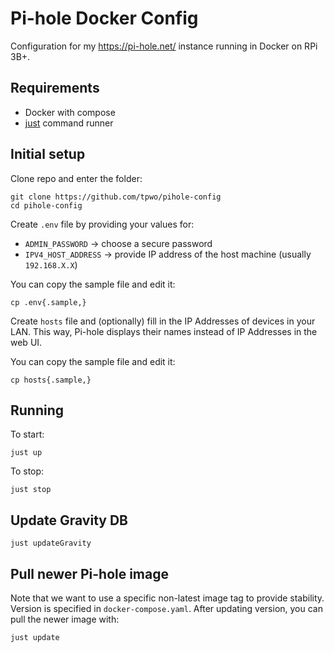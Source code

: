 # Pi-hole Docker Config

Configuration for my https://pi-hole.net/ instance running in Docker on RPi 3B+.

## Requirements

* Docker with compose
* [just](https://github.com/casey/just) command runner

## Initial setup

Clone repo and enter the folder:

```
git clone https://github.com/tpwo/pihole-config
cd pihole-config
```

Create `.env` file by providing your values for:
- `ADMIN_PASSWORD` -> choose a secure password
- `IPV4_HOST_ADDRESS` -> provide IP address of the host machine (usually `192.168.X.X`)

You can copy the sample file and edit it:

```
cp .env{.sample,}
```

Create `hosts` file and (optionally) fill in the IP Addresses of devices in your LAN. This way, Pi-hole displays their names instead of IP Addresses in the web UI.

You can copy the sample file and edit it:

```
cp hosts{.sample,}
```

## Running

To start:

```
just up
```

To stop:

```
just stop
```

## Update Gravity DB

```
just updateGravity
```

## Pull newer Pi-hole image

Note that we want to use a specific non-latest image tag to provide stability.
Version is specified in `docker-compose.yaml`.
After updating version, you can pull the newer image with:

```
just update
```
